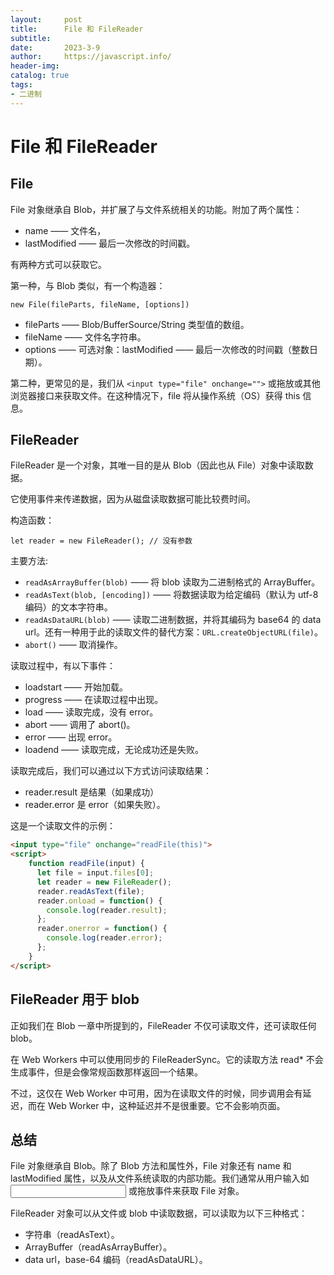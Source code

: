 ```yaml
---
layout:     post
title:      File 和 FileReader
subtitle:   
date:       2023-3-9
author:     https://javascript.info/
header-img:
catalog: true
tags:
- 二进制
---
```

# File 和 FileReader

## File
File 对象继承自 Blob，并扩展了与文件系统相关的功能。附加了两个属性：
- name —— 文件名，
- lastModified —— 最后一次修改的时间戳。

有两种方式可以获取它。

第一种，与 Blob 类似，有一个构造器：

`new File(fileParts, fileName, [options])`

- fileParts —— Blob/BufferSource/String 类型值的数组。
- fileName —— 文件名字符串。
- options —— 可选对象：lastModified —— 最后一次修改的时间戳（整数日期）。

第二种，更常见的是，我们从 `<input type="file" onchange="">` 或拖放或其他浏览器接口来获取文件。在这种情况下，file 将从操作系统（OS）获得 this 信息。

## FileReader
FileReader 是一个对象，其唯一目的是从 Blob（因此也从 File）对象中读取数据。

它使用事件来传递数据，因为从磁盘读取数据可能比较费时间。

构造函数：

`let reader = new FileReader(); // 没有参数`

主要方法:
- `readAsArrayBuffer(blob)` —— 将 blob 读取为二进制格式的 ArrayBuffer。
- `readAsText(blob, [encoding])` —— 将数据读取为给定编码（默认为 utf-8 编码）的文本字符串。
- `readAsDataURL(blob)` —— 读取二进制数据，并将其编码为 base64 的 data url。还有一种用于此的读取文件的替代方案：`URL.createObjectURL(file)`。
- `abort()` —— 取消操作。

读取过程中，有以下事件：
- loadstart —— 开始加载。
- progress —— 在读取过程中出现。
- load —— 读取完成，没有 error。
- abort —— 调用了 abort()。
- error —— 出现 error。
- loadend —— 读取完成，无论成功还是失败。

读取完成后，我们可以通过以下方式访问读取结果：
- reader.result 是结果（如果成功）
- reader.error 是 error（如果失败）。

这是一个读取文件的示例：
```html
<input type="file" onchange="readFile(this)">
<script>
    function readFile(input) {
      let file = input.files[0];
      let reader = new FileReader();
      reader.readAsText(file);
      reader.onload = function() {
        console.log(reader.result);
      };
      reader.onerror = function() {
        console.log(reader.error);
      };
    }
</script>
```

## FileReader 用于 blob
正如我们在 Blob 一章中所提到的，FileReader 不仅可读取文件，还可读取任何 blob。

在 Web Workers 中可以使用同步的 FileReaderSync。它的读取方法 read* 不会生成事件，但是会像常规函数那样返回一个结果。

不过，这仅在 Web Worker 中可用，因为在读取文件的时候，同步调用会有延迟，而在 Web Worker 中，这种延迟并不是很重要。它不会影响页面。

## 总结
File 对象继承自 Blob。除了 Blob 方法和属性外，File 对象还有 name 和 lastModified 属性，以及从文件系统读取的内部功能。我们通常从用户输入如 <input> 或拖放事件来获取 File 对象。

FileReader 对象可以从文件或 blob 中读取数据，可以读取为以下三种格式：
- 字符串（readAsText）。
- ArrayBuffer（readAsArrayBuffer）。
- data url，base-64 编码（readAsDataURL）。

